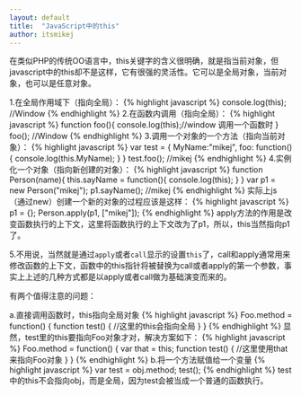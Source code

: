 ```yaml
---
layout: default
title:  "JavaScript中的this"
author: itsmikej
---
```


在类似PHP的传统OO语言中，this关键字的含义很明确，就是指当前对象，但javascript中的this却不是这样，它有很强的灵活性。它可以是全局对象，当前对象，也可以是任意对象。

1.在全局作用域下（指向全局）：
{% highlight javascript %}
console.log(this); //Window
{% endhighlight %}
2.在函数内调用（指向全局）：
{% highlight javascript %}
function foo(){
	console.log(this);//window 调用一个函数时
}
foo();  //Window
{% endhighlight %}
3.调用一个对象的一个方法（指向当前对象）：
{% highlight javascript %}
var test = {
	MyName:"mikej",
	foo: function(){
		console.log(this.MyName);
	}
}
test.foo();  //mikej
{% endhighlight %}
4.实例化一个对象（指向新创建的对象）：
{% highlight javascript %}
function Person(name){
	this.sayName = function(){
		console.log(this);
	}
}
var p1 = new Person("mikej");
p1.sayName();  //mikej
{% endhighlight %}
实际上js（通过new）创建一个新的对象的过程应该是这样：
{% highlight javascript %}
p1 = {};
Person.apply(p1, ["mikej"]);
{% endhighlight %}
apply方法的作用是改变函数执行的上下文，这里将函数执行的上下文改为了p1，所以，this当然指向p1了。

5.不用说，当然就是通过`apply`或者`call`显示的设置`this`了，call和apply通常用来修改函数的上下文，函数中的this指针将被替换为call或者apply的第一个参数，事实上上述的几种方式都是以apply或者call做为基础演变而来的。

有两个值得注意的问题：

a.直接调用函数时，this指向全局对象
{% highlight javascript %}
Foo.method = function() {
	function test() {
		//这里的this会指向全局
	}
}
{% endhighlight %}
显然，test里的this要指向Foo对象才对，解决方案如下：
{% highlight javascript %}
Foo.method = function() {
	var that = this;
	function test() {
		//这里使用that来指向Foo对象
	}
}
{% endhighlight %}
b.将一个方法赋值给一个变量
{% highlight javascript %}
var test = obj.method;
test();
{% endhighlight %}
test中的this不会指向obj，而是全局，因为test会被当成一个普通的函数执行。
